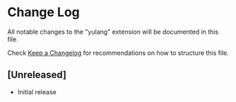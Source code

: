 # Change Log

All notable changes to the "yulang" extension will be documented in this file.

Check [Keep a Changelog](http://keepachangelog.com/) for recommendations on how to structure this file.

## [Unreleased]

- Initial release